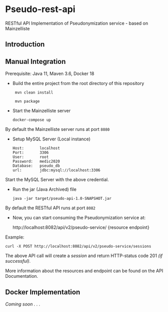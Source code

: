 # Pseudo-rest-api
RESTful API Implementation of Pseudonymization service - based on Mainzelliste

## Introduction

## Manual Integration
Prerequisite: Java 11, Maven 3.6, Docker 18
 - Build the entire project from the root directory of this repository


        mvn clean install

        mvn package
    
  - Start the Mainzelliste server
    
    
        docker-compose up
    
    
   By default the Mainzelliste server runs at port <code>8080</code>
    
  - Setup MySQL Server (Local instance)
  
  
        Host:       localhost
        Port:       3306
        User:       root
        Password:   medic2020
        Database:   pseudo_db
        url:        jdbc:mysql://localhost:3306
        
   Start the MySQL Server with the above credential.
        
  - Run the jar (Java Archived) file
  

        java -jar target/pseudo-api-1.0-SNAPSHOT.jar  

By default the RESTful API runs at port <code>8082</code>
    
  - Now, you can start consuming the Pseudonymization service at:
  
  
    http://localhost:8082/api/v2/pseudo-service/ {resource endpoint}
    
Example:

    curl -X POST http://localhost:8082/api/v2/pseudo-service/sessions
       
The above API call will create a <i>session</i> and return HTTP-status code 201 <i>(if successful)</i>.

More information about the resources and endpoint can be found on the API Documentation.


## Docker Implementation

<i>Coming soon . . . </i>
